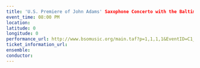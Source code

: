 ```yaml
---
title: 'U.S. Premiere of John Adams' Saxophone Concerto with the Baltimore Symphony Orchestra'
event_time: 08:00 PM
location: 
latitude: 0
longitude: 0
performance_url: http://www.bsomusic.org/main.taf?p=1,1,1,1&EventID=C1_1314
ticket_information_url: 
ensemble: 
conductor: 
---
```

